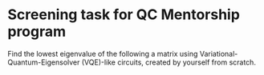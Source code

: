 # Screening task for QC Mentorship program

Find the lowest eigenvalue of the following a matrix using Variational-Quantum-Eigensolver (VQE)-like circuits, created by yourself from scratch.





